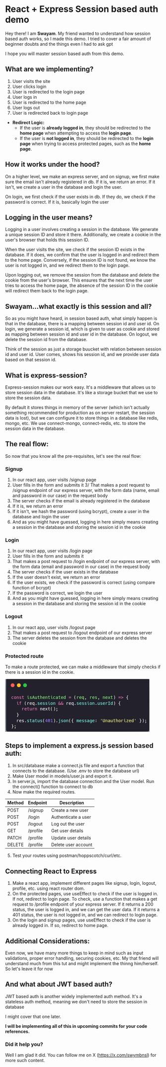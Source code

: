 # React + Express Session based auth demo

Hey there! I am **Swayam**. My friend wanted to understand how session based auth works, so I made this demo. I tried to cover a fair amount of beginner doubts and the things even I had to ask gpt

I hope you will master session based auth from this demo.

## What are we implementing?

1. User visits the site
2. User clicks login
3. User is redirected to the login page
4. User logs in
5. User is redirected to the home page
6. User logs out
7. User is redirected back to login page

- **Redirect Logic:**
  - If the user is **already logged in**, they should be redirected to the **home page** when attempting to access the **login page**.
  - If the user is **not logged in**, they should be redirected to the **login page** when trying to access protected pages, such as the **home page**.

## How it works under the hood?

On a higher level, we make an express server, and on signup, we first make sure the email isn't already registered in db. If it is, we return an error. If it isn't, we create a user in the database and login the user.

On login, we first check if the user exists in db. If they do, we check if the password is correct. If it is, basically login the user

## Logging in the user means?

Logging in a user involves creating a session in the database. We generate a unique session ID and store it there. Additionally, we create a cookie in the user's browser that holds this session ID.

When the user visits the site, we check if the session ID exists in the database. If it does, we confirm that the user is logged in and redirect them to the home page. Conversely, if the session ID is not found, we know the user is not logged in, and we redirect them to the login page.

Upon logging out, we remove the session from the database and delete the cookie from the user's browser. This ensures that the next time the user tries to access the home page, the absence of the session ID in the cookie will redirect them back to the login page.

## Swayam...what exactly is this session and all?

So as you might have heard, in session based auth, what simply happen is that in the database, there is a mapping between session id and user id. On login, we generate a session id, which is given to user as cookie and stored as mapping between session id and user id in the database. On logout, we delete the session id from the database.

Think of the session as just a storage buucket with relation between session id and user id. User comes, shows his session id, and we provide user data based on that session id.

## What is express-session?

Express-session makes our work easy. It's a middleware that allows us to store session data in the database. It's like a storage bucket that we use to store the session data.

By default it stores things in memory of the server (which isn't actually something recommended for production as on server restart, the session data is lost), but we can configure it to store things in a database like redis, mongo, etc. We use connect-mongo, connect-redis, etc. to store the session data in the database.

## The real flow:

So now that you know all the pre-requisites, let's see the real flow:

### Signup

1. In our react app, user visits /signup page
2. User fills in the form and submits it
   3/ That makes a post request to /signup endpoint of our express server, with the form data (name, email and password in our case) in the request body
3. The server checks if the email is already registered in the database
4. If it is, we return an error
5. If it isn't, we hash the password (using bcrypt), create a user in the database and login the user
6. And as you might have guessed, logging in here simply means creating a session in the database and storing the session id in the cookie

### Login

1. In our react app, user visits /login page
2. User fills in the form and submits it
3. That makes a post request to /login endpoint of our express server, with the form data (email and password in our case) in the request body
4. The server checks if the user exists in the database
5. If the user doesn't exist, we return an error
6. If the user exists, we check if the password is correct (using compare function of bcrypt)
7. If the password is correct, we login the user
8. And as you might have guessed, logging in here simply means creating a session in the database and storing the session id in the cookie

### Logout

1. In our react app, user visits /logout page
2. That makes a post request to /logout endpoint of our express server
3. The server deletes the session from the database and deletes the cookie

### Protected route

To make a route protected, we can make a middleware that simply checks if there is a session id in the cookie.

![alt text](image.png)

## Steps to implement a express.js session based auth:

1. In src/database make a connect.js file and export a function that connects to the database. (Use .env to store the database url)
2. Make User model in models/user.js and export it.
3. In server.js, import the database connection and the User model. Run the connect() function to connect to db
4. Now make the required routes.

| Method | Endpoint | Description         |
| ------ | -------- | ------------------- |
| POST   | /signup  | Create a new user   |
| POST   | /login   | Authenticate a user |
| POST   | /logout  | Log out the user    |
| GET    | /profile | Get user details    |
| PATCH  | /profile | Update user details |
| DELETE | /profile | Delete user account |

5. Test your routes using postman/hoppscotch/curl/etc.

## Connecting React to Express

1. Make a react app, implement different pages like signup, login, logout, profile, etc. using react router dom.
2. On the protected pages, use useEffect to check if the user is logged in. If not, redirect to login page. To check, use a function that makes a get request to /profile endpoint of your express server. If it returns a 200 status, the user is logged in, and we can get the user data. If it returns a 401 status, the user is not logged in, and we can redirect to login page.
3. On the login and signup pages, use useEffect to check if the user is already logged in. If so, redirect to home page.

## Additional Considerations:

Even now, we have many more things to keep in mind such as input validations, proper error handling, securing cookies, etc. My that friend will understand much from this tut and might implement the thinng him/herself. So let's leave it for now

## And what about JWT based auth?

JWT based auth is another widely implemented auth method. It's a stateless auth method, meaning we don't need to store the session in database

I might cover that one later.

**I will be implementing all of this in upcoming commits for your code references.**

### Did it help you?

Well I am glad it did. You can follow me on X (https://x.com/swymbnsl) for more such content.
